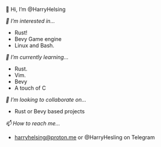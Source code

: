 👋 Hi, I’m @HarryHelsing

*👀 I’m interested in...*
- Rust!
- Bevy Game engine
- Linux and Bash.

*🌱 I’m currently learning...*

- Rust.
- Vim.
- Bevy
- A touch of C

*💞️ I’m looking to collaborate on...*

- Rust or Bevy based projects

*📫 How to reach me...*

- harryhelsing@proton.me or @HarryHesling on Telegram

<!---
HarryHelsing/HarryHelsing is a ✨ special ✨ repository because its `README.md` (this file) appears on your GitHub profile.
You can click the Preview link to take a look at your changes.
--->
